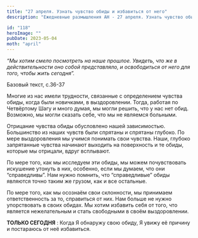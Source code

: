 ```yaml
---
title: "27 апреля. Узнать чувство обиды и избавиться от него"
description: "Ежедневные размышления АН - 27 апреля. Узнать чувство обиды и избавиться от него"

id: "118"
heroImage: ""
pubDate: 2023-05-04
moth: "april"
---
```


_“Мы хотим смело посмотреть на наше прошлое. Увидеть, что же в
действительности оно собой представляло, и освободиться от него для того,
чтобы жить сегодня”._

Базовый текст, с.36-37

Многие из нас имели трудности, связанные с определением чувства обиды, когда
были новичками, в выздоровлении. Тогда, работая по Четвёртому Шагу и много
думая, мы могли решить, что у нас нет обид. Возможно, мы могли сказать себе,
что мы не являемся больными.

Отрицание чувства обиды обусловлено нашей зависимостью. Большинство из наших
чувств были спрятаны и спрятаны глубоко. По мере выздоровления мы учимся
понимать свои чувства. Наши, глубоко запрятанные чувства начинают выходить на
поверхность и те обиды, которые мы отрицали, вдруг всплывают.

По мере того, как мы исследуем эти обиды, мы можем почувствовать искушение
утонуть в них, особенно, если мы думаем, что они “справедливы”. Нам нужно
помнить, что “справедливые” обиды являются точно таким же грузом, как и все
остальные.

По мере того, как мы осознаём свои склонности, мы принимаем ответственность за
то, справиться от них. Нам больше не нужно упорствовать в своих обидах. Мы
хотим избавить себя от того, что является нежелательным и стать свободными в
своём выздоровлении.

**ТОЛЬКО СЕГОДНЯ** : Когда Я обнаружу свою обиду, Я увижу её причину и
постараюсь от неё избавиться.
